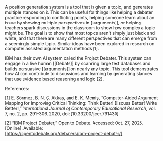 
A position generation system is a tool that is given a topic, and generates multiple stances on it. This can be useful for things like helping a debater practice responding to conflicting points, helping someone learn about an issue by showing multiple perspectives in [[arguments]], or helping teachers spark discussions in the classroom to show how complex a topic might be. The goal is to show that most topics aren't simply just black and white, and that there are many different perspectives that can emerge from a seemingly simple topic. Similar ideas have been explored in research on computer assisted argumentation methods [1].

IBM has their own AI system called the Project Debater. This system can engage in a live human [[Debate]] by scanning large text databases and builds persuasive [[arguments]] on nearly any topic. This tool demonstrates how AI can contribute to discussions and learning by generating stances that use evidence based reasoning and logic [2]. 

References:

[1]    E. Sönmez, B. N. Ç. Akkaş, and E. K. Memi̇ş, 
	“Computer-Aided Argument Mapping for Improving Critical Thinking: Think Better! Discuss Better! Write Better!,” _International Journal of Contemporary Educational Research_, vol. 7, no. 2, pp. 291–306, 2020, doi: [10.33200/ijcer.791430]

[2]   “IBM Project Debater,” Open to Debate. Accessed: Oct. 27, 2025. [Online]. Available:  
	[https://opentodebate.org/debaters/ibm-project-debater/]